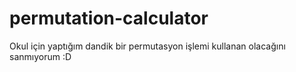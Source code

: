 # permutation-calculator
Okul için yaptığım dandik bir permutasyon işlemi kullanan olacağını sanmıyorum :D
